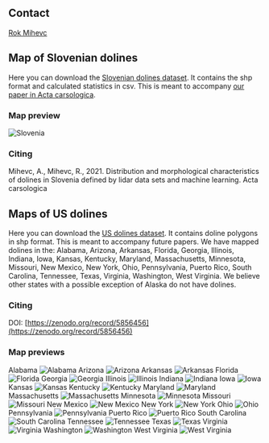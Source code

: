 ## Contact

[Rok Mihevc](mailto:rok.mihevc@gmail.com)

## Map of Slovenian dolines

Here you can download the [Slovenian dolines dataset](https://github.com/rok/dolines/releases/download/v1.0/dolines-v1.0.zip). It contains the shp format and calculated statistics in csv.
This is meant to accompany [our paper in Acta carsologica](https://ojs.zrc-sazu.si/carsologica/article/view/9462/9371).

### Map preview

![Slovenia](images/dolines_Slovenia.jpeg "Slovenia")

### Citing
Mihevc, A., Mihevc, R., 2021. Distribution and morphological characteristics of dolines in Slovenia defined by lidar data sets and machine learning. Acta carsologica


## Maps of US dolines

Here you can download the [US dolines dataset](https://github.com/rok/dolines/releases/download/v2.0/US_dolines.zip). It contains doline polygons in shp format. This is meant to accompany future papers.
We have mapped dolines in the: Alabama, Arizona, Arkansas, Florida, Georgia, Illinois, Indiana, Iowa, Kansas, Kentucky, Maryland, Massachusetts, Minnesota, Missouri, New Mexico, New York, Ohio, Pennsylvania, Puerto Rico, South Carolina, Tennessee, Texas, Virginia, Washington, West Virginia. We believe other states with a possible exception of Alaska do not have dolines.

### Citing

DOI: [https://zenodo.org/record/5856456](https://zenodo.org/record/5856456)

### Map previews

Alabama
![Alabama](images/US13_Alabama.jpeg "Alabama")
Arizona
![Arizona](images/US13_Arizona.jpeg "Arizona")
Arkansas
![Arkansas](images/US13_Arkansas.jpeg "Arkansas")
Florida
![Florida](images/US13_Florida.jpeg "Florida")
Georgia
![Georgia](images/US13_Georgia.jpeg "Georgia")
Illinois
![Illinois](images/US13_Illinois.jpeg "Illinois")
Indiana
![Indiana](images/US13_Indiana.jpeg "Indiana")
Iowa
![Iowa](images/US13_Iowa.jpeg "Iowa")
Kansas
![Kansas](images/US13_Kansas.jpeg "Kansas")
Kentucky
![Kentucky](images/US13_Kentucky.jpeg "Kentucky")
Maryland
![Maryland](images/US13_Maryland.jpeg "Maryland")
Massachusetts
![Massachusetts](images/US13_Massachusetts.jpeg "Massachusetts")
Minnesota
![Minnesota](images/US13_Minnesota.jpeg "Minnesota")
Missouri
![Missouri](images/US13_Missouri.jpeg "Missouri")
New Mexico
![New Mexico](images/US13_New_Mexico.jpeg "New_Mexico")
New York
![New York](images/US13_New_York.jpeg "New_York")
Ohio
![Ohio](images/US13_Ohio.jpeg "Ohio")
Pennsylvania
![Pennsylvania](images/US13_Pennsylvania.jpeg "Pennsylvania")
Puerto Rico
![Puerto Rico](images/US1m_Puerto_Rico.jpeg "Puerto Rico")
South Carolina
![South Carolina](images/US13_South_Carolina.jpeg "South Carolina")
Tennessee
![Tennessee](images/US13_Tennessee.jpeg "Tennessee")
Texas
![Texas](images/US13_Texas.jpeg "Texas")
Virginia
![Virginia](images/US13_Virginia.jpeg "Virginia")
Washington
![Washington](images/US13_Washington.jpeg "Washington")
West Virginia
![West Virginia](images/US13_West_Virginia.jpeg "West Virginia")
